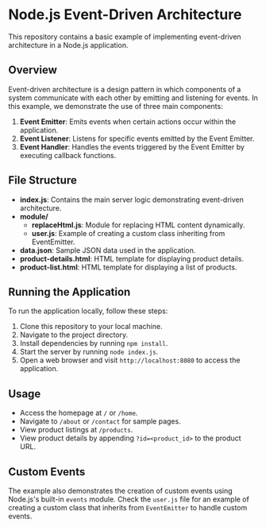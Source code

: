 # Node.js Event-Driven Architecture 

This repository contains a basic example of implementing event-driven architecture in a Node.js application. 

## Overview

Event-driven architecture is a design pattern in which components of a system communicate with each other by emitting and listening for events. In this example, we demonstrate the use of three main components:

1. **Event Emitter**: Emits events when certain actions occur within the application.
2. **Event Listener**: Listens for specific events emitted by the Event Emitter.
3. **Event Handler**: Handles the events triggered by the Event Emitter by executing callback functions.

## File Structure

- **index.js**: Contains the main server logic demonstrating event-driven architecture.
- **module/**
  - **replaceHtml.js**: Module for replacing HTML content dynamically.
  - **user.js**: Example of creating a custom class inheriting from EventEmitter.
- **data.json**: Sample JSON data used in the application.
- **product-details.html**: HTML template for displaying product details.
- **product-list.html**: HTML template for displaying a list of products.

## Running the Application

To run the application locally, follow these steps:

1. Clone this repository to your local machine.
2. Navigate to the project directory.
3. Install dependencies by running `npm install`.
4. Start the server by running `node index.js`.
5. Open a web browser and visit `http://localhost:8080` to access the application.

## Usage

- Access the homepage at `/` or `/home`.
- Navigate to `/about` or `/contact` for sample pages.
- View product listings at `/products`.
- View product details by appending `?id=<product_id>` to the product URL.

## Custom Events

The example also demonstrates the creation of custom events using Node.js's built-in `events` module. Check the `user.js` file for an example of creating a custom class that inherits from `EventEmitter` to handle custom events.

